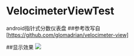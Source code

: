 # VelocimeterViewTest
android指针式分数仪表盘
##参考改写自
[https://github.com/glomadrian/velocimeter-view]

##显示效果
![](https://github.com/Kevin-Stark/VelocimeterViewTest/blob/master/GIF/GIF.gif)  
